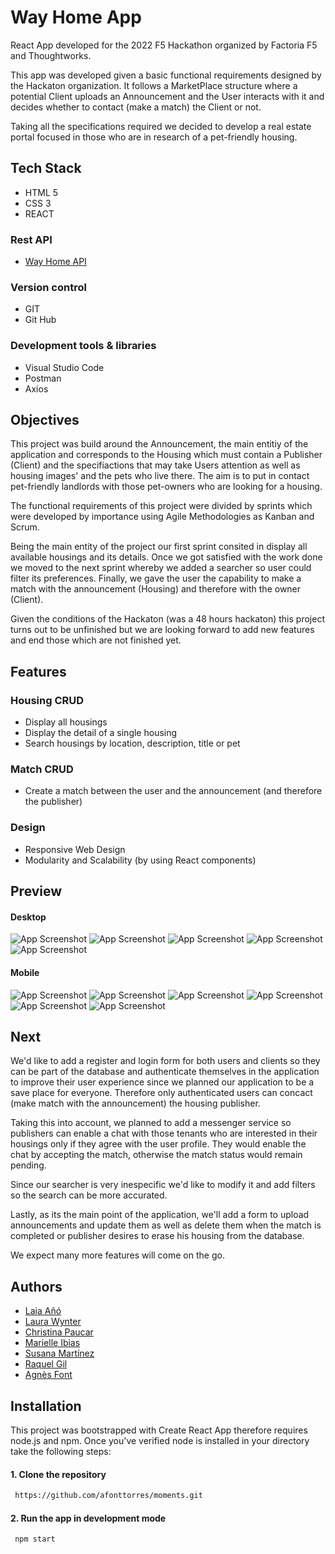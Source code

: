 
# Way Home App
React App developed for the 2022 F5 Hackathon organized by Factoria F5 and Thoughtworks. 

This app was developed given a basic functional requirements designed by the Hackaton organization. It follows a MarketPlace structure where a potential Client uploads an Announcement and the User interacts with it and decides whether to contact (make a match) the Client or not.

Taking all the specifications required we decided to develop a real estate portal focused in those who are in research of a pet-friendly housing.


## Tech Stack
+ HTML 5
+ CSS 3
+ REACT

### Rest API
+ [Way Home API](https://github.com/afonttorres/way-homeAPI)

### Version control
+ GIT
+ Git Hub

### Development tools & libraries
+ Visual Studio Code
+ Postman
+ Axios

## Objectives
This project was build around the Announcement, the main entitiy of the application and corresponds to the Housing which must contain a Publisher (Client) and the specifiactions that may take Users attention as well as housing images' and the pets who live there. The aim is to put in contact pet-friendly landlords with those pet-owners who are looking for a housing.

The functional requirements of this project were divided by sprints which were developed by importance using Agile Methodologies as Kanban and Scrum.

Being the main entity of the project our first sprint consited in display all available housings and its details. Once we got satisfied with the work done we moved to the next sprint whereby we added a searcher so user could filter its preferences. Finally, we gave the user the capability to make a match with the announcement (Housing) and therefore with the owner (Client). 

Given the conditions of the Hackaton (was a 48 hours hackaton) this project turns out to be unfinished but we are looking forward to add new features and end those which are not finished yet. 


## Features
### Housing CRUD
+ Display all housings
+ Display the detail of a single housing
+ Search housings by location, description, title or pet

### Match CRUD
+ Create a match between the user and the announcement (and therefore the publisher)


### Design
+ Responsive Web Design
+ Modularity and Scalability (by using React components)

## Preview
#### Desktop
![App Screenshot](./assets/desk/landing.png)
![App Screenshot](./assets/desk/home.png)
![App Screenshot](./assets/desk/detail.png)
![App Screenshot](./assets/desk/searcher-cat.png)
![App Screenshot](./assets/desk/completed-match.png)

#### Mobile
![App Screenshot](./assets/mobile/landing.png)
![App Screenshot](./assets/mobile/home.png)
![App Screenshot](./assets/mobile/detail-opened.png)
![App Screenshot](./assets/mobile/detail-closed.png)
![App Screenshot](./assets/mobile/match.png)
![App Screenshot](./assets/mobile/searcher.png)

## Next
We'd like to add a register and login form for both users and clients so they can be part of the database and authenticate themselves in the application to improve their user experience since we planned our application to be a save place for everyone. Therefore only authenticated users can concact (make match with the announcement) the housing publisher.

Taking this into account, we planned to add a messenger service so publishers can enable a chat with those tenants who are interested in their housings only if they agree with the user profile. They would enable the chat by accepting the match, otherwise the match status would remain pending.

Since our searcher is very inespecific we'd like to modify it and add filters so the search can be more accurated.

Lastly, as its the main point of the application, we'll add a form to upload announcements and update them as well as delete them when the match is completed or publisher desires to erase his housing from the database.

We expect many more features will come on the go.

## Authors
+ [Laia Añó](mailto:laiaafernandez18@gmail.com)
+ [Laura Wynter](https://github.com/Laurawynter)
+ [Christina Paucar](https://github.com/Christyg24)
+ [Marielle Ibias](https://github.com/marielleia)
+ [Susana Martínez](https://github.com/Susipro)
+ [Raquel Gil](https://github.com/Rgildeprado)
+ [Agnès Font](https://github.com/afonttorres)

## Installation

This project was bootstrapped with Create React App therefore requires node.js and npm.  Once you've verified node is installed in your directory take the following steps:

#### 1. Clone the repository
```bash
 https://github.com/afonttorres/moments.git
```


#### 2. Run the app in development mode
```bash
 npm start
 ``` 